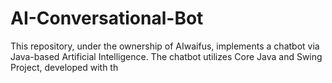 # AI-Conversational-Bot
This repository, under the ownership of AIwaifus, implements a chatbot via Java-based Artificial Intelligence. The chatbot utilizes Core Java and Swing Project, developed with th